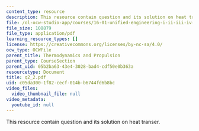 ```yaml
---
content_type: resource
description: This resource contain question and its solution on heat transer.
file: /ol-ocw-studio-app/courses/16-01-unified-engineering-i-ii-iii-iv-fall-2005-spring-2006/c05da3001f82cecf014bb6744fd6b8bc_q2_2.pdf
file_size: 108879
file_type: application/pdf
learning_resource_types: []
license: https://creativecommons.org/licenses/by-nc-sa/4.0/
ocw_type: OCWFile
parent_title: Thermodynamics and Propulsion
parent_type: CourseSection
parent_uid: 05b2ba63-43e4-3028-bad4-cdf50e0b363a
resourcetype: Document
title: q2_2.pdf
uid: c05da300-1f82-cecf-014b-b6744fd6b8bc
video_files:
  video_thumbnail_file: null
video_metadata:
  youtube_id: null
---
```

This resource contain question and its solution on heat transer.